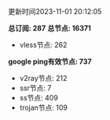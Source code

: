 更新时间2023-11-01 20:12:05

**总订阅: 287**
**总节点: 16371**
- vless节点: 262

**google ping有效节点: 737**
- v2ray节点: 212
- ssr节点: 7
- ss节点: 409
- trojan节点: 109
